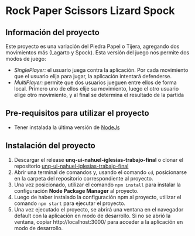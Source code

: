# Rock Paper Scissors Lizard Spock

## Información del proyecto
Este proyecto es una variación del Piedra Papel o Tijera, agregando dos movimientos más (Lagarto y Spock).
Esta versión del juego nos permite dos modos de juego:

 - *SinglePlayer:* el usuario juega contra la aplicación. Por cada movimiento que el usuario elija para jugar, la aplicación intentará defenderse.
 - *MultiPlayer:* permite que dos usuarios jueguen entre ellos de forma local. Primero uno de ellos elije su movimiento, luego el otro usuario elige otro movimiento, y al final se determina el resultado de la partida

## Pre-requisitos para utilizar el proyecto
 - Tener instalada la última versión de [NodeJs](https://nodejs.org/)

## Instalación del proyecto

 1. Descargar el release **unq-ui-nahuel-iglesias-trabajo-final** o clonar el repositorio [unq-ui-nahuel-iglesias-trabajo-final](https://github.com/NahuelIglesias/unq-ui-nahuel-iglesias-trabajo-final)
 2. Abrir una terminal de comandos y, usando el comando `cd`, posicionarse en la carpeta del repositorio correspondiente al proyecto.
 3. Una vez posicionado, utilizar el comando `npm install` para instalar la configuración **Node Package Manager** al proyecto.
 4. Luego de haber instalado la configuración npm al proyecto, utilizar el comando `npm start` para ejecutar el proyecto.
 5. Una vez ejecutado el proyecto, se abrirá una ventana en el navegador default con la aplicación en modo de desarrollo. Si no se abrió la ventana, copiar http://localhost:3000/ para acceder a la aplicación en modo de desarrollo.